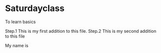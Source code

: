 # Saturdayclass
To learn basics

Step.1  This is my first addition to this file.
Step.2  This is my second addition to this file

My name is 
